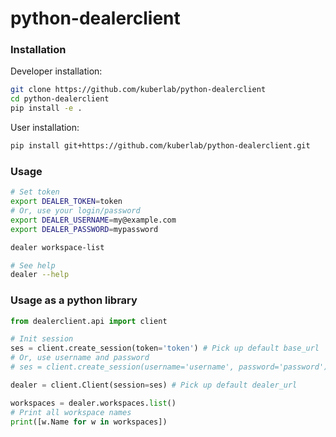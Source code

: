 # python-dealerclient

### Installation

Developer installation:

```bash
git clone https://github.com/kuberlab/python-dealerclient
cd python-dealerclient
pip install -e .
```
    
User installation:

```bash
pip install git+https://github.com/kuberlab/python-dealerclient.git
```

### Usage

```bash
# Set token
export DEALER_TOKEN=token
# Or, use your login/password
export DEALER_USERNAME=my@example.com
export DEALER_PASSWORD=mypassword

dealer workspace-list

# See help
dealer --help
```

### Usage as a python library

```python
from dealerclient.api import client

# Init session
ses = client.create_session(token='token') # Pick up default base_url
# Or, use username and password
# ses = client.create_session(username='username', password='password') # Pick up default base_url

dealer = client.Client(session=ses) # Pick up default dealer_url

workspaces = dealer.workspaces.list()
# Print all workspace names
print([w.Name for w in workspaces])
```

